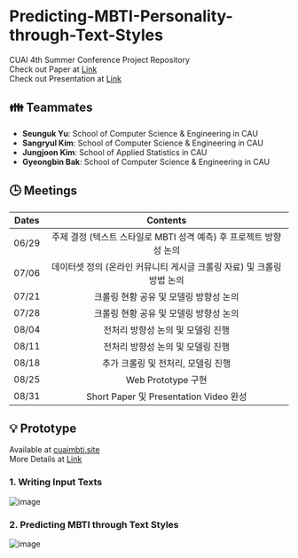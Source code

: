 # Predicting-MBTI-Personality-through-Text-Styles
CUAI 4th Summer Conference Project Repository   
Check out Paper at [Link](https://github.com/woog2ee/Predicting-MBTI-Personality-through-Text-Styles/blob/main/CUAI%20%ED%95%98%EA%B3%84%20%EC%BB%A8%ED%8D%BC%EB%9F%B0%EC%8A%A4%20Presentation%20NLP%ED%8C%80.pdf)   
Check out Presentation at [Link](https://github.com/woog2ee/Predicting-MBTI-Personality-through-Text-Styles/blob/main/CUAI%20%ED%95%98%EA%B3%84%20%EC%BB%A8%ED%8D%BC%EB%9F%B0%EC%8A%A4%20Presentation%20NLP%ED%8C%80.pdf)

## 👪 Teammates
- **Seunguk Yu**: School of Computer Science & Engineering in CAU   
- **Sangryul Kim**: School of Computer Science & Engineering in CAU   
- **Jungjoon Kim**: School of Applied Statistics in CAU   
- **Gyeongbin Bak**: School of Computer Science & Engineering in CAU

## 🕒 Meetings
| **Dates** | **Contents** |
|:--------:|:--------:|
| 06/29 | 주제 결정 (텍스트 스타일로 MBTI 성격 예측) 후 프로젝트 방향성 논의 |
| 07/06 | 데이터셋 정의 (온라인 커뮤니티 게시글 크롤링 자료) 및 크롤링 방법 논의 |
| 07/21 | 크롤링 현황 공유 및 모델링 방향성 논의 |
| 07/28 | 크롤링 현황 공유 및 모델링 방향성 논의 |
| 08/04 | 전처리 방향성 논의 및 모델링 진행 |
| 08/11 | 전처리 방향성 논의 및 모델링 진행 |
| 08/18 | 추가 크롤링 및 전처리, 모델링 진행 |
| 08/25 | Web Prototype 구현 |
| 08/31 | Short Paper 및 Presentation Video 완성 |

## 💡 Prototype
Available at [cuaimbti.site](cuaimbti.site)   
More Details at [Link](https://github.com/SangRyul/Predicting-MBTI-Personality-through-Text-Styles-Web)   

### 1. Writing Input Texts
![image](https://user-images.githubusercontent.com/80081987/131618313-64ef2344-db51-49ca-bf80-8eeb15fff4d3.png)

### 2. Predicting MBTI through Text Styles
![image](https://user-images.githubusercontent.com/80081987/131618372-c8e4e278-f8b9-4f34-9559-57482185bb71.png)
